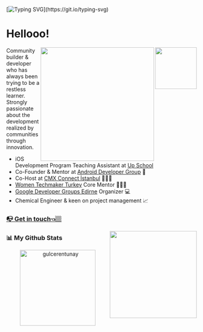 [![Typing SVG](https://readme-typing-svg.herokuapp.com?color=%236EF7EF&size=57&center=true&multiline=true&width=2000&height=162&lines=Choose+discomfort+for+growth!)](https://git.io/typing-svg)


<h1> Hellooo!  </h1>


<img align="right" src="https://media.giphy.com/media/tYiGDt4b33UVq/giphy.gif" width='110'/>

<img align="right" src="https://media.giphy.com/media/B0ifefWijDGktTd683/giphy.gif" width='300'/>


Community builder & developer who has always been trying to be a restless learner. Strongly passionate about the development realized by communities through innovation.

- iOS Development Program Teaching Assistant at [Up School](https://www.upschool.io/)
- Co-Founder & Mentor at [Android Developer Group](https://www.youtube.com/c/AndroidStudentClub) 🤩
- Co-Host at [CMX Connect İstanbul](https://events.cmxhub.com/istanbul/) 🙋🏽‍♀️
- [Women Techmaker Turkey](https://www.instagram.com/womentechmakerspower/) Core Mentor 👩🏽‍💻
- [Google Developer Groups Edirne](https://www.instagram.com/gdgedirne/?hl=tr) Organizer 💻
- Chemical Engineer & keen on project management 📈

### [📭 Get in touch👈🏼](https://manylink.co/@cerentunay)

<img align="right" src="https://media.giphy.com/media/VeGdOthTGx5z6wEdrt/giphy.gif" width='230'/>


### 📊 My Github Stats

<p align="center">
<a href="https://github.com/gulcerentunay">
  <img height="200em" align="center" src="https://github-readme-stats.vercel.app/api?username=gulcerentunay&show_icons=true&locale=en&theme=algolia&include_all_commits=true&count_private=true" alt="gulcerentunay"/>
  </a>
</p>
